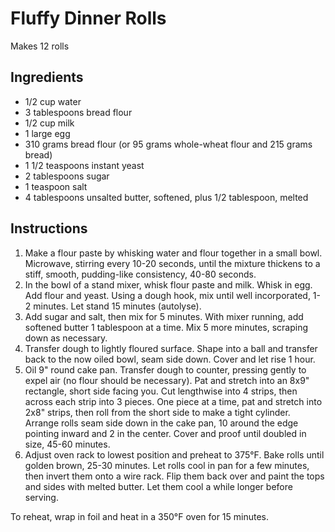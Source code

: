 # Fluffy Dinner Rolls

Makes 12 rolls

## Ingredients

- 1/2 cup water
- 3 tablespoons bread flour
- 1/2 cup milk
- 1 large egg
- 310 grams bread flour (or 95 grams whole-wheat flour and 215 grams bread)
- 1 1/2 teaspoons instant yeast
- 2 tablespoons sugar
- 1 teaspoon salt
- 4 tablespoons unsalted butter, softened, plus 1/2 tablespoon, melted

## Instructions

1. Make a flour paste by whisking water and flour together in a small bowl. Microwave, stirring every 10-20 seconds, until the mixture thickens to a stiff, smooth, pudding-like consistency, 40-80 seconds.
2. In the bowl of a stand mixer, whisk flour paste and milk. Whisk in egg. Add flour and yeast. Using a dough hook, mix until well incorporated, 1-2 minutes. Let stand 15 minutes (autolyse).
3. Add sugar and salt, then mix for 5 minutes. With mixer running, add softened butter 1 tablespoon at a time. Mix 5 more minutes, scraping down as necessary.
4. Transfer dough to lightly floured surface. Shape into a ball and transfer back to the now oiled bowl, seam side down. Cover and let rise 1 hour.
5. Oil 9" round cake pan. Transfer dough to counter, pressing gently to expel air (no flour should be necessary). Pat and stretch into an 8x9" rectangle, short side facing you. Cut lengthwise into 4 strips, then across each strip into 3 pieces. One piece at a time, pat and stretch into 2x8" strips, then roll from the short side to make a tight cylinder. Arrange rolls seam side down in the cake pan, 10 around the edge pointing inward and 2 in the center. Cover and proof until doubled in size, 45-60 minutes.
6. Adjust oven rack to lowest position and preheat to 375°F. Bake rolls until golden brown, 25-30 minutes. Let rolls cool in pan for a few minutes, then invert them onto a wire rack. Flip them back over and paint the tops and sides with melted butter. Let them cool a while longer before serving.

To reheat, wrap in foil and heat in a 350°F oven for 15 minutes.
